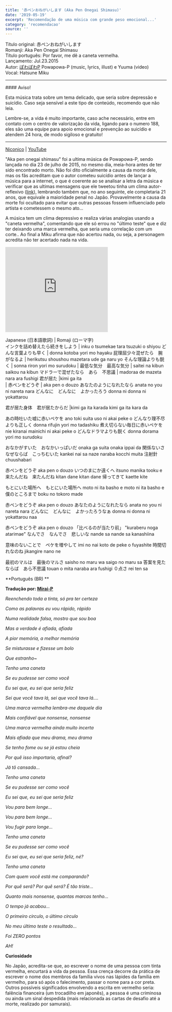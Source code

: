 ```yaml
---
title: '赤ペンおねがいします (Aka Pen Onegai Shimasu)'
date: '2019-05-19'
excerpt: 'Recomendação de uma música com grande peso emocional...'
category: 'recomendacao'
source: ''
---
```



Título original: 赤ペンおねがいします  
Romanji: Aka Pen Onegai Shimasu  
Título português: Por favor, me dê a caneta vermelha.  
Lançamento: Jul.23.2015  
Autor: [ぽわぽわP](https://vocadb.net/Ar/292) Powapowa-P (music, lyrics, illust) e Yuuma (video)  
Vocal: Hatsune Miku  
<hr>
#### Aviso!

Esta música trata sobre um tema delicado, que seria sobre depressão e suicídio. Caso seja sensível a este tipo de conteúdo, recomendo que não leia. 

 Lembre-se, a vida é muito importante, caso ache necessário, entre em contato com o centro de valorização da vida, ligando para o numero 188, eles são uma equipe para apoio emocional e prevenção ao suicídio e atendem 24 hora, de modo sigiloso e gratuito!  

* * *

 [Niconico](https://www.nicovideo.jp/watch/sm26745370) | [YouTube](https://www.youtube.com/watch?v=FBGvm_sXMzQ)  

 "Aka pen onegai shimasu" foi a ultima música de Powapowa-P, sendo lançada no dia 23 de julho de 2015, no mesmo dia, meia-hora antes de ter sido encontrado morto. Não foi dito oficialmente a causa da morte dele, mas os fãs acreditam que o autor cometeu suicídio antes de lançar a música para a internet, o que é coerente ao se analisar a letra da música e verificar que as ultimas mensagens que ele tweetou tinha um clima autor-reflexivo ([link](https://twitter.com/siinamota)), lembrando também que, no ano seguinte, ele completaria 21 anos, que equivale a maioridade penal no Japão. Provavelmente a causa da morte foi ocultado para evitar que outras pessoas fossem influenciado pelo artista e cometessem o mesmo ato... 

 A música tem um clima depressivo e realiza várias analogias usando a "caneta vermelha", comentando que ele só errou no "último teste" que e diz ter deixando uma marca vermelha, que seria uma correlação com um corte.. Ao final a Miku afirma que não acertou nada, ou seja, a personagem acredita não ter acertado nada na vida.  
<iframe allowfullscreen="" class="YOUTUBE-iframe-video" data-thumbnail-src="https://i.ytimg.com/vi/qgeYqxWDbrM/0.jpg" frameborder="0" height="266" src="https://www.youtube.com/embed/qgeYqxWDbrM?feature=player_embedded" width="320"></iframe> 


Japanese (日本語歌詞)           |   Romaji (ローマ字)  
インクを詰め替えたら続きをしよう    |   inku o tsumekae tara tsuzuki o shiyou
どんな言葉よりも早く	          |   donna kotoba yori mo hayaku
屁理屈少々混ぜたら　腕がなるよ	     |   herikutsu shoushou mazetara ude ga naru yo
    そんな理論よりも鋭く	        |   sonna riron yori mo surudoku
                                |
最低な気分　最高な気分	            |       saitei na kibun saikou na kibun
マドラーで混ぜたなら　あら　不思議	   |    madoraa de mazeta nara ara fushigi
君が居た	                        |kimi ga ita	
                                    |
赤ペンをどうぞ	                    | aka pen o douzo
あなたのようになれたなら	            anata no you ni nareta nara
どんなに　どんなに　よかったろう	       donna ni donna ni yokattarou

君が居た身体　君が居たからだ	        |kimi ga ita karada kimi ga ita kara da

あの時吐いた嘘に赤いペケを	            ano toki suita uso ni akai peke o
どんなり理不尽よりも正しく	            donna rifujin yori mo tadashiku
煮え切らない毎日に赤いペケを	        nie kiranai mainichi ni akai peke o
どんなドラマよりも鋭く	                donna dorama yori mo surudoku

おなかがすいた　おなかいっぱいだ	    onaka ga suita onaka ippai da
関係ないさ　なぜならば　こっちむいた	kankei nai sa naze naraba kocchi muita
注射針	                            chuushabari

赤ペンをどうぞ	                    aka pen o douzo
いつのまにか遠くへ	                itsuno manika tooku e
来たんだね　来たんだね	            kitan dane kitan dane
帰ってきて	                        kaette kite

もとにいた場所へ　もとにいた場所へ	    moto ni ita basho e moto ni ita basho e
僕のところまで	                    boku no tokoro made

赤ペンをどうぞ	                    aka pen o douzo
あなたのようになれたなら	            anata no you ni nareta nara
どんなに　どんなに　よかったろうなぁ	donna ni donna ni yokattarou naa

赤ペンをどうぞ	                    aka pen o douzo
「比べるのが当たり前」	            "kuraberu noga atarimae"
なんでさ　なんでさ　悲しいな	        nande sa nande sa kanashiina

意味のないことで　ペケを増やして	imi no nai koto de peke o fuyashite
時間切れなのね	                jikangire nano ne

最初のマルは　最後のマルさ	        saisho no maru wa saigo no maru sa
答案を見たならば　あら不思議	    touan o mita naraba ara fushigi
０点さ	                            rei ten sa

 **Português (BR) ** 

 **Tradução por: [Mirai-P](https://www.youtube.com/channel/UCEvJWwdQn8P6XBriOFwuB2A)** 

 _Reenchendo toda a tinta, só pra ter certeza_ 

 _Como as palavras eu vou rápido, rápido_ 

 _Numa realidade falsa, mostro que sou boa_ 

 _Mas a verdade é afiada, afiada_ 

 _A pior memória, a melhor memória_ 

 _Se misturasse e fizesse um bolo_ 

 _Que estranho~_ 

 _Tenho uma caneta_ 

 _Se eu pudesse ser como você_ 

 _Eu sei que, eu sei que seria feliz_ 

 _Sei que você tava lá, sei que você tava lá...._ 

 _Uma marca vermelha lembra-me daquele dia_ 

 _Mais confiável que nonsense, nonsense_ 

 _Uma marca vermelha ainda muito incerta_ 

 _Mais afiada que meu drama, meu drama_ 

 _Se tenho fome ou se já estou cheia_ 

 _Por quê isso importaria, afinal?_ 

 _Já tô cansada..._ 

 _Tenho uma caneta_ 

 _Se eu pudesse ser como você_ 

 _Eu sei que, eu sei que seria feliz_ 

 _Vou para bem longe..._ 

 _Vou para bem longe..._ 

 _Vou fugir para longe..._ 

 _Tenho uma caneta_ 

 _Se eu pudesse ser como você_ 

 _Eu sei que, eu sei que seria feliz, né?_ 

 _Tenho uma caneta_ 

 _Com quem você está me comparando?_ 

 _Por quê será? Por quê será? É tão triste..._ 

 _Quanto mais nonsense, quantas marcas tenho..._ 

 _O tempo já acabou..._ 

 _O primeiro circulo, o último circulo_ 

 _No meu último teste o resultado..._ 

 _Foi ZERO pontos_ 

 _AH!_ 

 **Curiosidade** 

 No Japão, acredita-se que, ao escrever o nome de uma pessoa com tinta vermelha, encurtará a vida da pessoa. Essa crença decorre da prática de escrever o nome dos membros da família vivos nas lápides da família em vermelho, para só após o falecimento, passar o nome para a cor preta. Outros possíveis significados envolvendo a escrita em vermelho seria: falência financeira (um trocadilho em japonês), a pessoa é uma criminosa ou ainda um sinal despedida (mais relacionada as cartas de desafio até a morte, realizado por samurais).  
